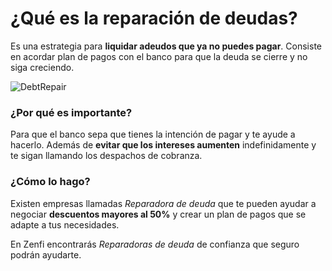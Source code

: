 # ¿Qué es la reparación de deudas?

Es una estrategia para **liquidar adeudos que ya no puedes pagar**. Consiste en acordar plan de pagos con el banco para que la deuda se cierre y no siga creciendo.

![DebtRepair](https://github.com/zenfi/help/assets/1031639/7073911e-379c-49da-aa69-453b99c351ad)

### ¿Por qué es importante?

Para que el banco sepa que tienes la intención de pagar y te ayude a hacerlo. Además de **evitar que los intereses aumenten** indefinidamente y te sigan llamando los despachos de cobranza.

### ¿Cómo lo hago?

Existen empresas llamadas _Reparadora de deuda_ que te pueden ayudar a negociar **descuentos mayores al 50%** y crear un plan de pagos que se adapte a tus necesidades.

En Zenfi encontrarás _Reparadoras de deuda_ de confianza que seguro podrán ayudarte.
